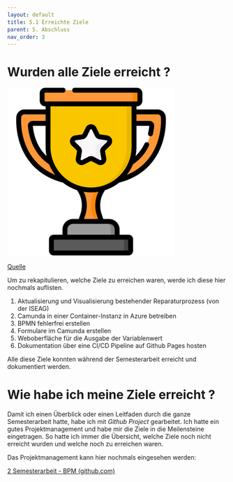 ```yaml
---
layout: default
title: 5.1 Erreichte Ziele
parent: 5. Abschluss
nav_order: 3
---
```


# Wurden alle Ziele erreicht ?


![Pokal](../../ressources/bilder/rsz_trophy.png)

[Quelle](../Quellenverzeichnis/index.md#erreichte-ziele)

Um zu rekapitulieren, welche Ziele zu erreichen waren, werde ich diese hier nochmals auflisten.

1. Aktualisierung und Visualisierung bestehender Reparaturprozess (von der ISEAG)  
1. Camunda in einer Container-Instanz in Azure betreiben  
2. BPMN fehlerfrei erstellen  
3. Formulare im Camunda erstellen  
4. Weboberfläche für die Ausgabe der Variablenwert  
5. Dokumentation über eine CI/CD Pipeline auf Github Pages hosten

Alle diese Ziele konnten während der Semesterarbeit erreicht und dokumentiert werden.

# Wie habe ich meine Ziele erreicht ?

Damit ich einen Überblick oder einen Leitfaden durch die ganze Semesterarbeit hatte, habe ich mit *Github Project* gearbeitet. Ich hatte ein gutes Projektmanagement und habe mir die Ziele in die Meilensteine eingetragen. So hatte ich immer die Übersicht, welche Ziele noch nicht erreicht wurden und welche noch zu erreichen waren. 

Das Projektmanagement kann hier nochmals eingesehen werden:

[2 Semesterarbeit - BPM (github.com)](https://github.com/users/Bazzako/projects/3/views/4)